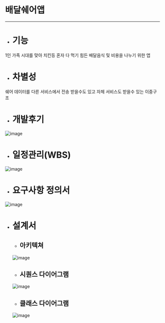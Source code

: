 # 배달쉐어앱
___
* # 기능
1인 가족 시대를 맞아 치킨등 혼자 다 먹기 힘든 배달음식 및 비용을 나누기 위한 앱


* # 차별성
쉐어 데이터를 다른 서비스에서 전송 받을수도 있고 자체 서비스도 받을수 있는 이중구조

* # 개발후기
![image](https://user-images.githubusercontent.com/80032533/118574269-08d8e200-b7bf-11eb-9141-c3b6c259f9d9.png)


* # 일정관리(WBS)
![image](https://user-images.githubusercontent.com/80032533/118573186-04132e80-b7bd-11eb-982f-88614bf656b3.png)
* # 요구사항 정의서
![image](https://user-images.githubusercontent.com/80032533/118573224-11301d80-b7bd-11eb-9fc4-025313439547.png)
* #  설계서
   * ## 아키텍쳐
  ![image](https://user-images.githubusercontent.com/80032533/118573251-22792a00-b7bd-11eb-8b62-dd85a4e01d46.png)
   * ## 시퀀스 다이어그램
  ![image](https://user-images.githubusercontent.com/80032533/118573267-29a03800-b7bd-11eb-8057-44731b1b2dd3.png)
  * ## 클래스 다이어그램
  ![image](https://user-images.githubusercontent.com/80032533/118574244-fd85b680-b7be-11eb-8682-3c787a850f38.png)



